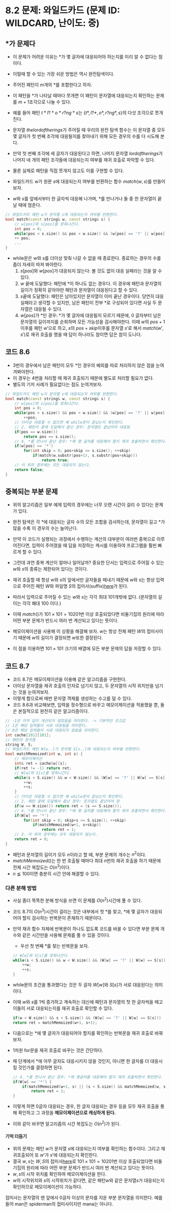 # 8.2 문제: 와일드카드 (문제 ID: WILDCARD, 난이도: 중)

## *가 문제다
* 이 문제가 어려운 이유는 *가 몇 글자에 대응되어야 하는지를 미리 알 수 없다는 점이다.
* 이럴때 할 수 있는 가장 쉬운 방법은 역시 완전탐색이다.
* 주어진 패턴이 $m$개의 $*$를 포함한다고 하자.
* 이 패턴을 $*$가 나타날 때마다 쪼개면 이 패턴이 문자열에 대응되는지 확인하는 문제를 $m+1$조각으로 나눌 수 있다.
* 예를 들어 패턴 $t*l?*o*r?ng*s$는 $\left\{ t*, l?*, o*, r?ng*, s \right\}$의 다섯 조각으로 쪼개진다.
* 문자열 $thelordoftherings$가 주어질 때 우리의 완전 탐색 함수는 이 문자열 중 모두 몇 글자가 첫 번째 조각에 대응될지를 찾아내기 위해 모든 경우의 수를 다 시도해 본다.

* 만약 첫 번째 조각에 세 글자가 대응된다고 하면, 나머지 문자열 $lordoftherings$가 
나머지 네 개의 패턴 조각들에 대응되는지 여부를 재귀 호출로 파악할 수 있다.

* 물론 실제로 패턴을 직접 쪼개지 않고도 이를 구현할 수 있다.

* 와일드카드 $w$가 원문 $s$에 대응되는지 여부를 반환하는 함수 $match(w, s)$를 만들어 보자.

* $w$와 $s$를 앞에서부터 한 글자씩 대응해 나가며, $*$를 만나거나 둘 중 한 문자열이 끝날 때에 멈춘다.
```C++
// 와일드카트 패턴 w가 문자열 s에 대응되는지 여부를 반환한다.
bool match(const string& w, const string& s) {
    // w[pos]와 s[pos]를 맞춰나간다.
    int pos = 0;
    while(pos < s.size() && pos < w.size() && (w[pos] == '?' || w[pos] == s[pos]))
    ++ pos;
    ...
}
```
* while문은 w와 s를 더이상 맞춰 나갈 수 없을 때 종료한다. 종료하는 경우의 수를 좁더 자세히 따져 봐야한다.
    1. $s[pos]$와 $w[pos]$가 대응되지 않는다: 볼 것도 없이 대응 실패라는 것을 알 수 있다.
    2. $w$ 끝에 도달했다: 패턴에 $*$이 하나도 없는 경우다. 이 경우에 패턴과 문자열의 길이가 정확히 같아야만 패턴과 문자열이 대응된다고 할 수 있다.
    3. $s$끝에 도달했다: 패턴은 남아있지만 문자열이 이미 끝난 경우이다. 당연히 대응 실패라고 생각할 수 있지만, 남은 패턴이 전부 $*$로 구성되어 있다면 사실 두 문자열은 대응될 수 있다.
    4. $w[pos]$가 $*$인 경우: $*$가 몇 글자에 대응될지 모르기 때문에, 0 글자부터 남은 문자열의 길이까지를 순회하며 모든 가능성을 검사해야한다. 이때 $w$의 $pos + 1$이후를 패턴 $w'$으로 하고, $s$의 $pos+skip$이후를 문자열 $s'$로 해서 $match(w', s')$로 재귀 호출을 했을 때 답이 하나라도 참이면 답은 참이 도니다.


## 코드 8.6
* 3번의 경우에서 남은 패턴이 모두 $*$인 경우의 예외를 따로 처리하지 않은 점을 눈여겨봐야한다.
* 이 경우는 4번을 처리할 때 재귀 호출되기 때문에 별도로 처리할 필요가 없다.
* 별도의 기저 사례가 필요없다는 점도 눈여겨보자.
```C++
// 와일드카드 패턴 w가 문자열 s에 대응되는지 여부를 반환한다.
bool match(const string& w, const string& s) {
    // w[pos]와 s[pos]를 맞춰나간다.
    int pos = 0;
    while(pos < s.size() && pos < w.size() && (w[pos] == '?' || w[pos] == s[pos]))
        ++pos;
    // 더이상 대응할 수 없으면 왜 while문이 끝났는지 확인한다.
    // 2. 패턴이 끝에 도달해서 끝난 경우: 문자열도 끝났어야 대응됨
    if(pos == w.size())
        return pos == s.size();
    // 4. *를 만나서 끝난 경우: *에 몇 글자를 대응해야 할지 재귀 호출하면서 확인한다.
    if(w[pos] == '*')
        for(int skip = 0; pos+skip <= s.size(); ++skip)
            if(match(w.substr(pos+1), s.substr(pos+skip)))
                return true;
    // 이 외의 경우에는 모든 대응되지 않는다.
    return false;
}
```

## 중복되는 부분 문제
* 위의 알고리즘은 일부 예제 입력의 경우에는 너무 오랜 시간이 걸리 수 있다는 문제가 있다.
* 완전 탐색은 각 $*$에 대응되는 글자 수의 모든 조합을 검사하는데, 문자열이 길고 $*$가 많을 수록 이 경우의 수는 늘어난다.
* 만약 이 코드가 실행되는 과정에서 수행하는 계산의 대부분이 여러번 중복으로 이루어진다면, 입력이 주어졌을 때 답을 저장하는 캐시를 이용하여 프로그램을 훨씬 빠르게 할 수 있다.

* 그런데 과연 중복 계산이 얼마나 일어날까? 중요한 단서는 입력으로 주어질 수 있는 $w$와 $s$의 종류는 제한되어 있다는 것이다. 
* 재귀 호출할 때 항상 $w$와 $s$의 앞에서만 글자들을 떼내기 때문에 $w$와 $s$는 항상 입력으로 주어진 패턴 $W$와 파일명 $S$의 접미사(suffix)[here](#my-suffix)가 된다.
* 따라서 입력으로 주어질 수 있는 $w$와 $s$는 각각 최대 101개밖에 없다. (문자열의 길이는 각각 쵀대 100 이다.)

*  이때 $match()$가 $101 \times 101 = 10201$번 이상 호출되었다면 비둘기집의 원리에 따라 어떤 부분 문제가 반드시 여러 번 계산되고 있다는 뜻이다.

* 메모이제이션을 사용해 이 상황을 해결해 보자. $w$는 항상 전체 패턴 $W$의 접미사이기 때문에 $w$의 길이가 결정되면 $w$또한 결정된다.
* 이 점을 이용하면 $101 \times 101$ 크기의 배열에 모든 부분 문제의 답을 저장할 수 있다.

## 코드 8.7
* 코드 8.7은 메모이제이션을 이용해 같은 알고리즘을 구현한다.
* 더이상 문자열을 재귀 호출의 인자로 넘기지 않고, 두 문자열의 시작 위치만을 넘기는 것을 눈여겨보자.
* 이렇게 함으로써 매번 문자열 객체를 생성하는 수고를 덜 수 있다.
* 코드 8.6과 비교해보면, 입력을 정수형으로 바꾸고 메모이제이션을 적용했을 뿐, 둘은 본질적으로 완전히 같은 알고리즘이다.
```C++
// -1은 아직 답이 계산되지 않았음을 의미한다. -> 기본적인 초깃값
// 1은 해당 입력들이 서로 대응됨을 의미한다.
// 0은 해당 입력들이 서로 대응되지 않음을 의미한다.
int cache[101][101];
// 패턴과 문자열 
string W, S;
// 와일드카드 패턴 W[w..]가 문자열 S[s..]에 대응되는지 여부를 반환한다.
bool matchMemoized(int w, int s) {
    // 메모이제이션
    int& ret = cache[w][s];
    if(ret != -1) return ret;
    // W[w]와 S[s]를 맞춰나간다.
    while(s < S.size() && w < W.size() && (W[w] == '?' || W[w] == S[s])) {
        ++w;
        ++s;
    }
    // 더이상 대응할 수 없으면 왜 while문이 끝났는지 확인한다.
    // 2. 패턴 끝에 도달해서 끝난 경우: 문자열도 끝났어야 참
    if(w == W.size()) return ret = (s == S.size());
    // 4. *를 만나서 끝난 경우: *에 몇 글자를 대응해야 할지 재귀 호출하면서 확인한다.
    if(W[w] == '*')
        for(int skip = 0; skip+s <= S.size(); ++skip)
            if(matchMemoized(w+1, s+skip))
                return ret = 1;
    // 3. 이 외의 경우에는 모두 대응되지 않는다.
    return ret = 0;
}
```
* 패턴과 문자열의 길이가 모두 $n$이라고 할 때, 부분 문제의 개수는 $n^2$이다.
* $matchMemoized()$는 한 번 호출될 때마다 최대 $n$번의 재귀 호출을 하기 때문에 전체 시간 복잡도는 $O(n^3)$이다. 
* $n \leqq 100$이면 충분히 시간 안에 해결할 수 있다.

### 다른 분해 방법
* 사실 좀더 똑똑한 분해 방식을 쓰면 이 문제를 $O(n^2)$시간에 풀 수 있다.
* 코드 8.7이 $O(n^3)$시간이 걸리는 것은 내부에서 첫 $*$를 찾고, $*$에 몇 글자가 대응되어야 할지 검사하는 반복문이 존재하기 때문이다.
* 만약 재귀 함수 자체에 반복문이 하나도 없도록 코드를 바꿀 수 있다면 부분 문제 개수와 같은 시간만을 사용해 문제를 풀 수 있을 것이다.

    * 우선 첫 번째 $*$를 찾는 반복문을 보자.
    ```C++
    // W[w]와 S[s]를 맞춰나간다.
    while(s < S.size() && w < W.size() && (W[w] == '?' || W[w] == S[s])) {
        ++w;
        ++s;
    }
    ```
* while문의 조건을 통과했다는 것은 두 글자 $W[w]$와 $S[s]$가 서로 대응된다는 의미이다.
* 이때 $w$와 $s$를 $1$씩 증가하고 계속하는 대신에 패턴과 문자열의 첫 한 글자씩을 떼고 이들이 서로 대응되는지를 재귀 호출로 확인할 수 있다.
    ```C++
    if(w < W.size() && s < S.size() && (W[w] == '?' || W[w] == S[s]))
    return ret = matchMemoized(w+1, s+1);
    ```
* 다음으로는 $*$에 몇 글자가 대응되어야 할지를 확인하는 반복문을 재귀 호출로 바꿔보자.
* $1$차원 for문을 재귀 호출로 바꾸는 것은 간단하다.
* 매 단계에서 $*$에 아무 글자도 대응시키지 않을 것인지, 아니면 한 글자를 더 대응시킬 것인가를 결정하면 된다.
    ```C++
    // 4. *를 만나서 끝난 경우: *에 몇글자를 대응해야 할지 재귀 호출하면서 확인한다.
    if(W[w] == '*') {
        if(matchMemoized(w+1, s) || (s < S.size() && matchMemoized(w, s+1)))
            return ret = 1;
    }
    ```
* 이렇게 하면 0글자 대응되는 경우, 한 글자 대응되는 경우 등을 모두 재귀 호출을 통해 확인하고 그 과정을 __메모이제이션으로 캐싱하게 된다.__
* 이와 같이 바꾸면 알고리즘의 시간 복잡도는 $O(n^2)$가 된다.

#### 기억 더듬기
* 위의 문제는 패턴 $w$가 문자열 $s$에 대응되는지 여부를 확인하는 함수이다. 그리고 재귀호출되어 또 $w'$가 $s'$에 대응되는지 확인한다.
* 결국 $w,s$는 $W,S$의 접미사[here](#my-suffix)로 $101 \times 101 = 10201$번 이상 호출되었다면 비둘기집의 원리에 따라 어떤 부분 문제가 반드시 여러 번 계산되고 있다는 뜻이다.
* $w,s$의 시작 위치를 확인하여 메모이제이션을 한다.
* $w$의 시작위치와 $s$의 시작위치가 같다면,  같은 패턴$w$와 같은 문자열$s$가 대응되는지 확인하므로 메모이제이션이 가능하다.




<div id="my_tag"></div>
접미사는 문자열의 맨 앞에서 0글자 이상의 문자를 지운 부분 문자열을 의미한다. 예를 들어 man은 spiderman의 접미사이지만 mana는 아니다.

